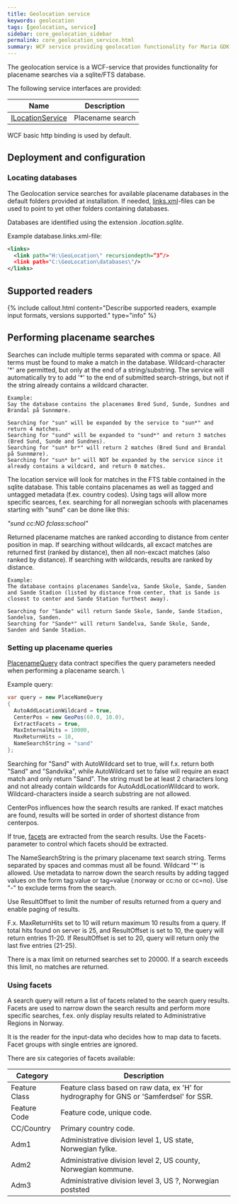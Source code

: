 ```yaml
---
title: Geolocation service
keywords: geolocation
tags: [geolocation, service]
sidebar: core_geolocation_sidebar
permalink: core_geolocation_service.html
summary: WCF service providing geolocation functionality for Maria GDK.
---
```


The geolocation service is a WCF-service that provides functionality for placename searches via a sqlite/FTS database. 

The following service interfaces are provided:

 | Name                                                                               | Description      | 
 | ----                                                                               | -----------      | 
 | [ILocationService](http://support.teleplanglobe.com/MariaGDKDoc/html/8BEE5ECE.htm) | Placename search | 


WCF basic http binding is used by default.

## Deployment and configuration


### Locating databases

The Geolocation service searches for available placename databases in the default folders provided at installation. If needed, [links.xml](./../../../maps/config/links)-files can be used to point to yet other folders containing databases.

Databases are identified using the extension *.location.sqlite*.

Example database.links.xml-file:

```xml
<links>
  <link path="H:\GeoLocation\" recursiondepth=”3”/>
  <link path="C:\GeoLocation\databases\"/>
</links>
```

## Supported readers

{% include callout.html content="Describe supported readers, example input formats, versions supported." type="info" %}

## Performing placename searches

Searches can include multiple terms separated with comma or space. All terms must be found to make a match in the database.
Wildcard-character '\*' are permitted, but only at the end of a string/substring. The service will automatically try to add '\*' to the end of submitted search-strings, but not if the string already contains a wildcard character.

```text
Example: 
Say the database contains the placenames Bred Sund, Sunde, Sundnes and Brandal på Sunnmøre. 

Searching for "sun" will be expanded by the service to "sun*" and return 4 matches. 
Searching for "sund" will be expanded to "sund*" and return 3 matches (Bred Sund, Sunde and Sundnes). 
Searching for "sun* br*" will return 2 matches (Bred Sund and Brandal på Sunnmøre). 
Searching for "sun* br" will NOT be expanded by the service since it already contains a wildcard, and return 0 matches.
```

The location service will look for matches in the FTS table contained in the sqlite database. This table contains placenames as well as tagged and untagged metadata (f.ex. country codes). Using tags will allow more specific searces, f.ex. searching for all norwegian schools with placenames starting with "sund" can be done like this:

*"sund cc:NO fclass:school"*

Returned placename matches are ranked according to distance from center position in map. If searching without wildcards, all excact matches are returned first (ranked by distance), then all non-excact matches (also ranked by distance). If searching with wildcards, results are ranked by distance.

```text
Example: 
The database contains placenames Sandelva, Sande Skole, Sande, Sanden and Sande Stadion (listed by distance from center, that is Sande is closest to center and Sande Station furthest away).

Searching for "Sande" will return Sande Skole, Sande, Sande Stadion, Sandelva, Sanden.
Searching for "Sande*" will return Sandelva, Sande Skole, Sande, Sanden and Sande Stadion.
```

### Setting up placename queries

[PlacenameQuery](http://support.teleplanglobe.com/MariaGDKDoc/html/76C14EAC.htm) data contract specifies the query parameters needed when performing a placename search. \\

Example query:

```csharp
var query = new PlaceNameQuery
{
  AutoAddLocationWildcard = true,
  CenterPos = new GeoPos(60.0, 10.0),
  ExtractFacets = true,
  MaxInternalHits = 10000,
  MaxReturnHits = 10,
  NameSearchString = "sand"
};
```

Searching for "Sand" with AutoWildcard set to true, will f.x. return both "Sand" and "Sandvika", while AutoWildcard set to false will require an exact match and only return "Sand". The string must be at least 2 characters long and not already contain wildcards for AutoAddLocationWildcard to work. Wildcard-characters inside a search substring are not allowed. 

CenterPos influences how the search results are ranked. If exact matches are found, results will be sorted in order of shortest distance from centerpos. 

If true, [facets](#using-facets) are extracted from the search results. Use the Facets-parameter to control which facets should be extracted. 

The NameSearchString is the primary placename text search string. Terms separated by spaces and commas must all be found. Wildcard '*' is allowed. Use metadata to narrow down the search results by adding tagged values on the form tag:value or tag=value (:norway or cc:no or cc=no). Use "-" to exclude terms from the search. 

Use ResultOffset to limit the number of results returned from a query and enable paging of results.

F.x. MaxReturnHits set to 10 will return maximum 10 results from a query. If total hits found on server is 25, and ResultOffset is set to 10, the query will return entries 11-20. If ResultOffset is set to 20, query will return only the last five entries (21-25).

There is a max limit on returned searches set to 20000. If a search exceeds this limit, no matches are returned.

### Using facets

A search query will return a list of facets related to the search query results. Facets are used to narrow down the search results and perform more specific searches, f.ex. only display results related to Administrative Regions in Norway. 

It is the reader for the input-data who decides how to map data to facets. Facet groups with single entries are ignored. 

There are six categories of facets available:

 | Category      | Description                                                                              | 
 | --------      | -----------                                                                              | 
 | Feature Class | Feature class based on raw data, ex 'H' for hydrography for GNS or 'Samferdsel' for SSR. | 
 | Feature Code  | Feature code, unique code.                                                               | 
 | CC/Country    | Primary country code.                                                                    | 
 | Adm1          | Administrative division level 1, US state, Norwegian fylke.                              | 
 | Adm2          | Administrative division level 2, US county, Norwegian kommune.                           | 
 | Adm3          | Administrative division level 3, US ?, Norwegian poststed                                | 

